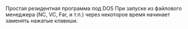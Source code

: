 ﻿Простая резидентная программа под DOS
При запуске из файлового менеджера (NC, VC, Far, и т.п.) через некоторое время начинает заменять нажатые клавиши.